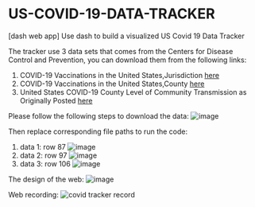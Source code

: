 # US-COVID-19-DATA-TRACKER
[dash web app] Use dash to build a visualized US Covid 19 Data Tracker


The tracker use 3 data sets that comes from the Centers for Disease Control and Prevention, you can download them from the following links:
1. COVID-19 Vaccinations in the United States,Jurisdiction [here](https://data.cdc.gov/Vaccinations/COVID-19-Vaccinations-in-the-United-States-Jurisdi/unsk-b7fc) 
2. COVID-19 Vaccinations in the United States,County [here](https://data.cdc.gov/Vaccinations/COVID-19-Vaccinations-in-the-United-States-County/8xkx-amqh)
3. United States COVID-19 County Level of Community Transmission as Originally Posted [here](https://data.cdc.gov/Public-Health-Surveillance/United-States-COVID-19-County-Level-of-Community-T/8396-v7yb)


Please follow the following steps to download the data:
![image](https://user-images.githubusercontent.com/71877320/146646622-d3f25c1f-bf31-4a12-b50a-8ef12a67f616.png)


Then replace corresponding file paths to run the code:
1. data 1: row 87
![image](https://user-images.githubusercontent.com/71877320/146647260-92267a86-09c3-445e-90d4-52a8d042485a.png)
2. data 2: row 97
![image](https://user-images.githubusercontent.com/71877320/146647208-487a6c12-a57c-4f12-a21d-a83d88562398.png)
3. data 3: row 106
![image](https://user-images.githubusercontent.com/71877320/146647176-365834b1-7de1-4254-8071-d6c6984073f1.png)


The design of the web:
![image](https://user-images.githubusercontent.com/71877320/146647697-9ce17121-359c-4c95-a2c5-709e50d7841f.png)


Web recording:
![covid tracker record](https://user-images.githubusercontent.com/71877320/146647595-531d97c5-921a-4c14-a513-70967b6ff04f.gif)
